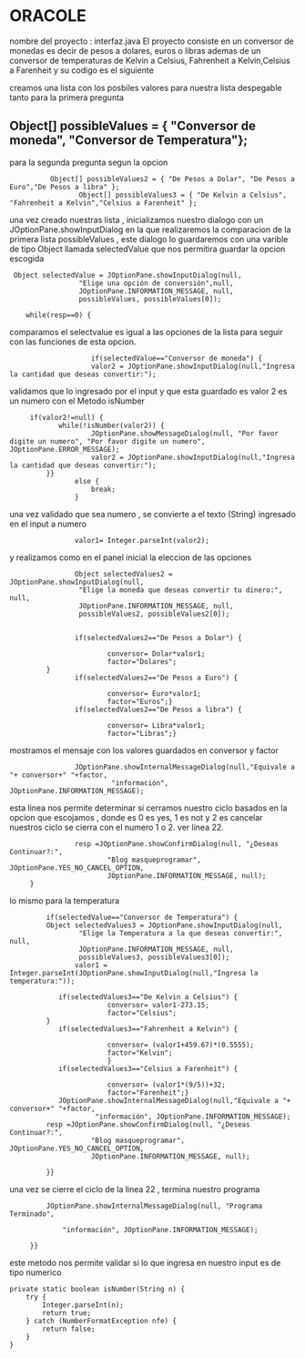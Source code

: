 # ORACOLE
nombre del proyecto : interfaz.java
El proyecto consiste en un conversor de monedas es decir de pesos a dolares, euros o libras ademas de un conversor de temperaturas de Kelvin a Celsius, Fahrenheit a Kelvin,Celsius a Farenheit
y su codigo es el siguiente

creamos una lista con los posbiles valores para nuestra lista despegable tanto para la primera pregunta
## Object[] possibleValues = { "Conversor de moneda", "Conversor de Temperatura"};
para la segunda pregunta segun la opcion

              Object[] possibleValues2 = { "De Pesos a Dolar", "De Pesos a Euro","De Pesos a libra" };
		             Object[] possibleValues3 = { "De Kelvin a Celsius", "Fahrenheit a Kelvin","Celsius a Farenheit" };
     
   una vez creado nuestras lista , inicializamos nuestro dialogo con un JOptionPane.showInputDialog en la que realizaremos la comparacion
    de la primera lista possibleValues , este dialogo lo guardaremos con una varible de tipo Object llamada selectedValue 
    que nos permitira guardar la opcion escogida 
		 
     Object selectedValue = JOptionPane.showInputDialog(null,
		             "Elige una opción de conversión",null,
		             JOptionPane.INFORMATION_MESSAGE, null,
		             possibleValues, possibleValues[0]);
              
        while(resp==0) {

  comparamos el selectvalue es igual a las opciones de la lista para seguir con las funciones de esta opcion.
  
			 	        if(selectedValue=="Conversor de moneda") {
			 		    valor2 = JOptionPane.showInputDialog(null,"Ingresa la cantidad que deseas convertir:");
			 		 
        
  validamos que lo ingresado por el input y que esta guardado es valor 2 es un numero con el Metodo isNumber
 				
		 if(valor2!=null) {
			 	while(!isNumber(valor2)) {
			 			JOptionPane.showMessageDialog(null, "Por favor digite un numero", "Por favor digite un numero", JOptionPane.ERROR_MESSAGE);
			 			valor2 = JOptionPane.showInputDialog(null,"Ingresa la cantidad que deseas convertir:");
			 }}
			 		else {
			 			break;
			 		}

  una vez validado que sea numero , se convierte a el texto (String) ingresado en el input a numero
    
			 		valor1= Integer.parseInt(valor2);

   y realizamos como en el panel inicial la eleccion de las opciones 
   
			 		Object selectedValues2 = JOptionPane.showInputDialog(null,
		             "Elige la moneda que deseas convertir tu dinero:", null,
		             JOptionPane.INFORMATION_MESSAGE, null,
		             possibleValues2, possibleValues2[0]);
	
			
			 		if(selectedValues2=="De Pesos a Dolar") {			 
			 			
				 			conversor= Dolar*valor1;
				 			factor="Dolares";
			 }
			 		if(selectedValues2=="De Pesos a Euro") {
			 			
				 			conversor= Euro*valor1;
				 			factor="Euros";}
			  		if(selectedValues2=="De Pesos a libra") {
			  		
			  				conversor= Libra*valor1;
			  				factor="Libras";}

  mostramos el mensaje con los valores guardados en conversor y factor
    
			  		JOptionPane.showInternalMessageDialog(null,"Equivale a "+ conversor+" "+factor, 
				             "información", JOptionPane.INFORMATION_MESSAGE);
 
 esta linea nos permite determinar si cerramos nuestro ciclo basados en la opcion que escojamos , donde es 0 es yes, 1 es not y 2 es cancelar
 nuestros ciclo se cierra con el numero 1 o 2. ver linea 22.
 
			  		resp =JOptionPane.showConfirmDialog(null, "¿Deseas Continuar?:",
			                "Blog masqueprogramar", JOptionPane.YES_NO_CANCEL_OPTION,
			                JOptionPane.INFORMATION_MESSAGE, null);
		 }

   lo mismo para la temperatura
		 
			 if(selectedValue=="Conversor de Temperatura") {
			 Object selectedValues3 = JOptionPane.showInputDialog(null,
		             "Elige la Temperatura a la que deseas convertir:", null,
		             JOptionPane.INFORMATION_MESSAGE, null,
		             possibleValues3, possibleValues3[0]);
			 		valor1 = Integer.parseInt(JOptionPane.showInputDialog(null,"Ingresa la temperatura:"));
				 	
			 	if(selectedValues3=="De Kelvin a Celsius") {			  			
				 			conversor= valor1-273.15;
				 			factor="Celsius";
			 }
			 	if(selectedValues3=="Fahrenheit a Kelvin") {
			 			
				 			conversor= (valor1+459.67)*(0.5555);
				 			factor="Kelvin";
				 			}
			  	if(selectedValues3=="Celsius a Farenheit") {
			  			
			  				conversor= (valor1*(9/5))+32;
			  				factor="Farenheit";}
			  	JOptionPane.showInternalMessageDialog(null,"Equivale a "+ conversor+" "+factor, 
			             "información", JOptionPane.INFORMATION_MESSAGE);
		  	 resp =JOptionPane.showConfirmDialog(null, "¿Deseas Continuar?:",
		                "Blog masqueprogramar", JOptionPane.YES_NO_CANCEL_OPTION,
		                JOptionPane.INFORMATION_MESSAGE, null);
			 
			 }}
una vez se cierre el ciclo de la linea 22 , termina nuestro programa

			 JOptionPane.showInternalMessageDialog(null, "Programa Terminado", 
		 
	             "información", JOptionPane.INFORMATION_MESSAGE);
	
		 }}

este metodo nos permite validar si lo que ingresa en nuestro input es de tipo numerico
	
 	private static boolean isNumber(String n) {
		try {
			Integer.parseInt(n);
			return true;
		} catch (NumberFormatException nfe) {
			return false;
		}
	}

    

